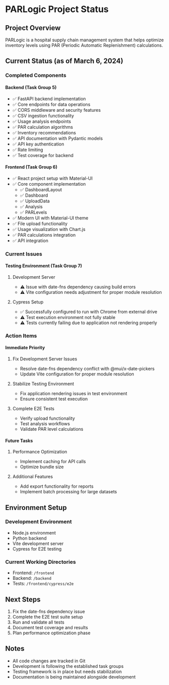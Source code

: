 # PARLogic Project Status

## Project Overview
PARLogic is a hospital supply chain management system that helps optimize inventory levels using PAR (Periodic Automatic Replenishment) calculations.

## Current Status (as of March 6, 2024)

### Completed Components

#### Backend (Task Group 5)
- ✅ FastAPI backend implementation
- ✅ Core endpoints for data operations
- ✅ CORS middleware and security features
- ✅ CSV ingestion functionality
- ✅ Usage analysis endpoints
- ✅ PAR calculation algorithms
- ✅ Inventory recommendations
- ✅ API documentation with Pydantic models
- ✅ API key authentication
- ✅ Rate limiting
- ✅ Test coverage for backend

#### Frontend (Task Group 6)
- ✅ React project setup with Material-UI
- ✅ Core component implementation
  - ✅ DashboardLayout
  - ✅ Dashboard
  - ✅ UploadData
  - ✅ Analysis
  - ✅ PARLevels
- ✅ Modern UI with Material-UI theme
- ✅ File upload functionality
- ✅ Usage visualization with Chart.js
- ✅ PAR calculations integration
- ✅ API integration

### Current Issues

#### Testing Environment (Task Group 7)
1. Development Server
   - ⚠️ Issue with date-fns dependency causing build errors
   - ⚠️ Vite configuration needs adjustment for proper module resolution

2. Cypress Setup
   - ✅ Successfully configured to run with Chrome from external drive
   - ⚠️ Test execution environment not fully stable
   - ⚠️ Tests currently failing due to application not rendering properly

### Action Items

#### Immediate Priority
1. Fix Development Server Issues
   - Resolve date-fns dependency conflict with @mui/x-date-pickers
   - Update Vite configuration for proper module resolution

2. Stabilize Testing Environment
   - Fix application rendering issues in test environment
   - Ensure consistent test execution

3. Complete E2E Tests
   - Verify upload functionality
   - Test analysis workflows
   - Validate PAR level calculations

#### Future Tasks
1. Performance Optimization
   - Implement caching for API calls
   - Optimize bundle size

2. Additional Features
   - Add export functionality for reports
   - Implement batch processing for large datasets

## Environment Setup

### Development Environment
- Node.js environment
- Python backend
- Vite development server
- Cypress for E2E testing

### Current Working Directories
- Frontend: `/frontend`
- Backend: `/backend`
- Tests: `/frontend/cypress/e2e`

## Next Steps
1. Fix the date-fns dependency issue
2. Complete the E2E test suite setup
3. Run and validate all tests
4. Document test coverage and results
5. Plan performance optimization phase

## Notes
- All code changes are tracked in Git
- Development is following the established task groups
- Testing framework is in place but needs stabilization
- Documentation is being maintained alongside development 